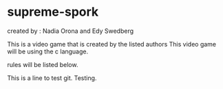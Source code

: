 # supreme-spork 

created by : Nadia Orona and Edy Swedberg 

This is a video game that is created by the listed authors 
This video game will be using the c language.

rules will be listed below.
 
This is a line to test git. Testing. 	

